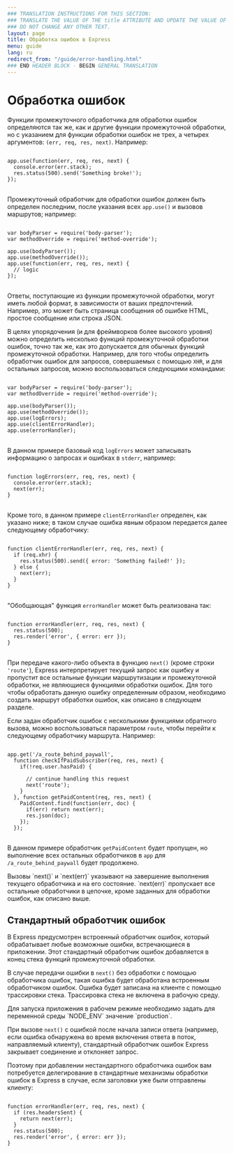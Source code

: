 ```yaml
---
### TRANSLATION INSTRUCTIONS FOR THIS SECTION:
### TRANSLATE THE VALUE OF THE title ATTRIBUTE AND UPDATE THE VALUE OF THE lang ATTRIBUTE. 
### DO NOT CHANGE ANY OTHER TEXT. 
layout: page
title: Обработка ошибок в Express
menu: guide
lang: ru
redirect_from: "/guide/error-handling.html"
### END HEADER BLOCK - BEGIN GENERAL TRANSLATION
---
```


# Обработка ошибок

Функции промежуточного обработчика для обработки ошибок определяются так же, как и другие функции промежуточной обработки, но с указанием для функции обработки ошибок не трех, а четырех аргументов: `(err, req, res, next)`. Например:

<pre>
<code class="language-javascript" translate="no">
app.use(function(err, req, res, next) {
  console.error(err.stack);
  res.status(500).send('Something broke!');
});
</code>
</pre>

Промежуточный обработчик для обработки ошибок должен быть определен последним, после указания всех `app.use()` и вызовов маршрутов; например:

<pre>
<code class="language-javascript" translate="no">
var bodyParser = require('body-parser');
var methodOverride = require('method-override');

app.use(bodyParser());
app.use(methodOverride());
app.use(function(err, req, res, next) {
  // logic
});
</code>
</pre>

Ответы, поступающие из функции промежуточной обработки, могут иметь любой формат, в зависимости от ваших предпочтений. Например, это может быть страница сообщения об ошибке HTML, простое сообщение или строка JSON.

В целях упорядочения (и для фреймворков более высокого уровня) можно определить несколько функций промежуточной обработки ошибок, точно так же, как это допускается для обычных функций промежуточной обработки. Например, для того чтобы определить обработчик ошибок для запросов, совершаемых с помощью `XHR`, и для остальных запросов, можно воспользоваться следующими командами:

<pre>
<code class="language-javascript" translate="no">
var bodyParser = require('body-parser');
var methodOverride = require('method-override');

app.use(bodyParser());
app.use(methodOverride());
app.use(logErrors);
app.use(clientErrorHandler);
app.use(errorHandler);
</code>
</pre>

В данном примере базовый код `logErrors` может записывать информацию о запросах и ошибках в `stderr`, например:

<pre>
<code class="language-javascript" translate="no">
function logErrors(err, req, res, next) {
  console.error(err.stack);
  next(err);
}
</code>
</pre>

Кроме того, в данном примере `clientErrorHandler` определен, как указано ниже; в таком случае ошибка явным образом передается далее следующему обработчику:

<pre>
<code class="language-javascript" translate="no">
function clientErrorHandler(err, req, res, next) {
  if (req.xhr) {
    res.status(500).send({ error: 'Something failed!' });
  } else {
    next(err);
  }
}
</code>
</pre>

"Обобщающая" функция `errorHandler` может быть реализована так:

<pre>
<code class="language-javascript" translate="no">
function errorHandler(err, req, res, next) {
  res.status(500);
  res.render('error', { error: err });
}
</code>
</pre>

При передаче какого-либо объекта в функцию `next()` (кроме строки `'route'`), Express интерпретирует текущий запрос как ошибку и пропустит все остальные функции маршрутизации и промежуточной обработки, не являющиеся функциями обработки ошибок. Для того чтобы обработать данную ошибку определенным образом, необходимо создать маршрут обработки ошибок, как описано в следующем разделе.

Если задан обработчик ошибок с несколькими функциями обратного вызова, можно воспользоваться параметром `route`, чтобы перейти к следующему обработчику маршрута.  Например:

<pre>
<code class="language-javascript" translate="no">
app.get('/a_route_behind_paywall',
  function checkIfPaidSubscriber(req, res, next) {
    if(!req.user.hasPaid) {

      // continue handling this request
      next('route');
    }
  }, function getPaidContent(req, res, next) {
    PaidContent.find(function(err, doc) {
      if(err) return next(err);
      res.json(doc);
    });
  });
</code>
</pre>

В данном примере обработчик `getPaidContent` будет пропущен, но выполнение всех остальных обработчиков в `app` для  `/a_route_behind_paywall` будет продолжено.

<div class="doc-box doc-info" markdown="1">
Вызовы `next()` и `next(err)` указывают на завершение выполнения текущего обработчика и на его состояние.  `next(err)` пропускает все остальные обработчики в цепочке, кроме заданных для обработки ошибок, как описано выше.
</div>

## Стандартный обработчик ошибок

В Express предусмотрен встроенный обработчик ошибок, который обрабатывает любые возможные ошибки, встречающиеся в приложении. Этот стандартный обработчик ошибок добавляется в конец стека функций промежуточной обработки.

В случае передачи ошибки в `next()` без обработки с помощью обработчика ошибок, такая ошибка будет обработана встроенным обработчиком ошибок. Ошибка будет записана на клиенте с помощью трассировки стека. Трассировка стека не включена в рабочую среду.

<div class="doc-box doc-info" markdown="1">
Для запуска приложения в рабочем режиме необходимо задать для переменной среды `NODE_ENV` значение `production`.
</div>

При вызове `next()` с ошибкой после начала записи ответа
(например, если ошибка обнаружена во время включения ответа в поток, направляемый клиенту), стандартный обработчик ошибок Express закрывает соединение и отклоняет запрос.

Поэтому при добавлении нестандартного обработчика ошибок вам потребуется делегирование в стандартные
механизмы обработки ошибок в Express в случае, если заголовки уже были отправлены клиенту:

<pre>
<code class="language-javascript" translate="no">
function errorHandler(err, req, res, next) {
  if (res.headersSent) {
    return next(err);
  }
  res.status(500);
  res.render('error', { error: err });
}
</code>
</pre>
